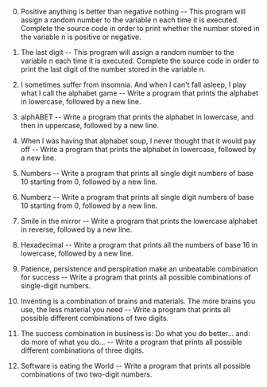 0. Positive anything is better than negative nothing -- This program will assign a random number to the variable n each time it is executed. Complete the source code in order to print whether the number stored in the variable n is positive or negative.

1. The last digit -- This program will assign a random number to the variable n each time it is executed. Complete the source code in order to print the last digit of the number stored in the variable n.

2. I sometimes suffer from insomnia. And when I can't fall asleep, I play what I call the alphabet game -- Write a program that prints the alphabet in lowercase, followed by a new line.

3. alphABET -- Write a program that prints the alphabet in lowercase, and then in uppercase, followed by a new line.

4. When I was having that alphabet soup, I never thought that it would pay off -- Write a program that prints the alphabet in lowercase, followed by a new line.

5. Numbers -- Write a program that prints all single digit numbers of base 10 starting from 0, followed by a new line.

6. Numberz -- Write a program that prints all single digit numbers of base 10 starting from 0, followed by a new line.

7. Smile in the mirror -- Write a program that prints the lowercase alphabet in reverse, followed by a new line.

8. Hexadecimal -- Write a program that prints all the numbers of base 16 in lowercase, followed by a new line.

9. Patience, persistence and perspiration make an unbeatable combination for success -- Write a program that prints all possible combinations of single-digit numbers.

10. Inventing is a combination of brains and materials. The more brains you use, the less material you need -- Write a program that prints all possible different combinations of two digits.

11. The success combination in business is: Do what you do better... and: do more of what you do... -- Write a program that prints all possible different combinations of three digits.

12. Software is eating the World -- Write a program that prints all possible combinations of two two-digit numbers.
